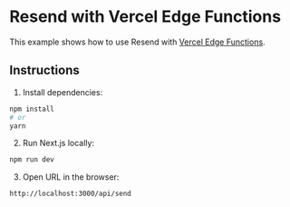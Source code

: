 # Resend with Vercel Edge Functions

This example shows how to use Resend with [Vercel Edge Functions](https://vercel.com).

## Instructions

1. Install dependencies:

  ```sh
npm install
# or
yarn
  ```

2. Run Next.js locally:

  ```sh
npm run dev
  ```

3. Open URL in the browser:

  ```
http://localhost:3000/api/send
  ```